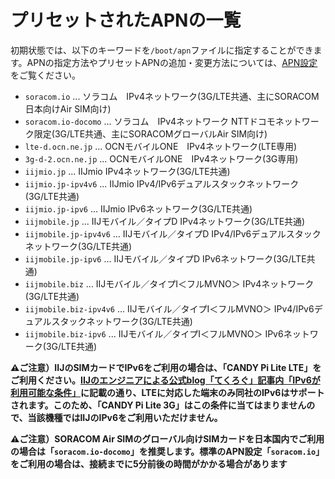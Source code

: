 <!-- toc -->

# プリセットされたAPNの一覧

初期状態では、以下のキーワードを`/boot/apn`ファイルに指定することができます。APNの指定方法やプリセットAPNの追加・変更方法については、[APN設定](apn.md)をご覧ください。

- `soracom.io` ... ソラコム　IPv4ネットワーク(3G/LTE共通、主にSORACOM日本向けAir SIM向け)
- `soracom.io-docomo` ... ソラコム　IPv4ネットワーク NTTドコモネットワーク限定(3G/LTE共通、主にSORACOMグローバルAir SIM向け)
- `lte-d.ocn.ne.jp` ... OCNモバイルONE　IPv4ネットワーク(LTE専用)
- `3g-d-2.ocn.ne.jp` ... OCNモバイルONE　IPv4ネットワーク(3G専用)
- `iijmio.jp` ... IIJmio IPv4ネットワーク(3G/LTE共通)
- `iijmio.jp-ipv4v6` ... IIJmio IPv4/IPv6デュアルスタックネットワーク(3G/LTE共通)
- `iijmio.jp-ipv6` ... IIJmio IPv6ネットワーク(3G/LTE共通)
- `iijmobile.jp` ... IIJモバイル／タイプD IPv4ネットワーク(3G/LTE共通)
- `iijmobile.jp-ipv4v6` ... IIJモバイル／タイプD IPv4/IPv6デュアルスタックネットワーク(3G/LTE共通)
- `iijmobile.jp-ipv6` ... IIJモバイル／タイプD IPv6ネットワーク(3G/LTE共通)
- `iijmobile.biz` ... IIJモバイル／タイプI＜フルMVNO＞ IPv4ネットワーク(3G/LTE共通)
- `iijmobile.biz-ipv4v6` ... IIJモバイル／タイプI＜フルMVNO＞ IPv4/IPv6デュアルスタックネットワーク(3G/LTE共通)
- `iijmobile.biz-ipv6` ... IIJモバイル／タイプI＜フルMVNO＞ IPv6ネットワーク(3G/LTE共通)

**⚠️ご注意）IIJのSIMカードでIPv6をご利用の場合は、「CANDY Pi Lite LTE」をご利用ください。[IIJのエンジニアによる公式blog「てくろぐ」記事内「IPv6が利用可能な条件」](http://techlog.iij.ad.jp/archives/411)に記載の通り、LTEに対応した端末のみ同社のIPv6はサポートされます。このため、「CANDY Pi Lite 3G」はこの条件に当てはまりませんので、当該機種ではIIJのIPv6をご利用いただけません。**

**⚠️ご注意）SORACOM Air SIMのグローバル向けSIMカードを日本国内でご利用の場合は「`soracom.io-docomo`」を推奨します。標準のAPN設定「`soracom.io`」をご利用の場合は、接続までに5分前後の時間がかかる場合があります**
